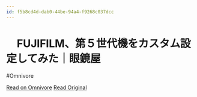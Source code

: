 ```yaml
---
id: f5b8cd4d-dab0-44be-94a4-f9268c037dcc
---
```


# 　FUJIFILM、第５世代機をカスタム設定してみた｜眼鏡屋
#Omnivore

[Read on Omnivore](https://omnivore.app/me/https-note-com-yuuyake-yoakemae-n-n-0615-b-91-e-0033-1906ec14544)
[Read Original](https://note.com/yuuyake_yoakemae/n/n0615b91e0033)

